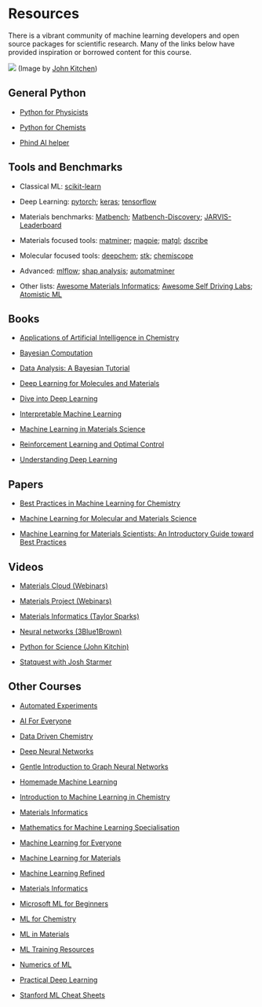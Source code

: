 # Resources

There is a vibrant community of machine learning developers and open source packages for scientific research. Many of the links below have provided inspiration or borrowed content for this course.

![](./images/ml-python.png)
(Image by [John Kitchen](https://kitchingroup.cheme.cmu.edu))

## General Python

* [Python for Physicists](https://lucydot.github.io/python_novice)

* [Python for Chemists](https://pythoninchemistry.org)

* [Phind AI helper](https://www.phind.com)

## Tools and Benchmarks

* Classical ML: [scikit-learn](https://scikit-learn.org)

* Deep Learning: [pytorch](https://pytorch.org); [keras](https://keras.io); [tensorflow](https://www.tensorflow.org)

* Materials benchmarks: [Matbench](https://matbench.materialsproject.org); [Matbench-Discovery](https://matbench-discovery.materialsproject.org); [JARVIS-Leaderboard](https://pages.nist.gov/jarvis_leaderboard)

* Materials focused tools: [matminer](https://hackingmaterials.lbl.gov/matminer/); [magpie](https://bitbucket.org/wolverton/magpie/src/master/); [matgl](https://github.com/materialsvirtuallab/matgl); [dscribe](https://singroup.github.io/dscribe/latest/)

* Molecular focused tools: [deepchem](https://deepchem.io); [stk](https://github.com/JelfsMaterialsGroup/stk); [chemiscope](https://chemiscope.org)

* Advanced: [mlflow](https://mlflow.org); [shap analysis](https://github.com/slundberg/shap); [automatminer](https://hackingmaterials.lbl.gov/automatminer/)

* Other lists: [Awesome Materials Informatics](https://github.com/tilde-lab/awesome-materials-informatics); [Awesome Self Driving Labs](https://github.com/AccelerationConsortium/awesome-self-driving-labs); [Atomistic ML](https://github.com/JuDFTteam/best-of-atomistic-machine-learning)

## Books

* [Applications of Artificial Intelligence in Chemistry](https://global.oup.com/academic/product/applications-of-artificial-intelligence-in-chemistry-9780198557364)

* [Bayesian Computation](https://bayesiancomputationbook.com)

* [Data Analysis: A Bayesian Tutorial](https://global.oup.com/academic/product/data-analysis-9780198568322)

* [Deep Learning for Molecules and Materials](https://dmol.pub)

* [Dive into Deep Learning](https://d2l.ai/index.html)

* [Interpretable Machine Learning](https://christophm.github.io/interpretable-ml-book)

* [Machine Learning in Materials Science](https://pubs.acs.org/doi/10.1021/acsinfocus.7e5033)

* [Reinforcement Learning and Optimal Control](https://web.mit.edu/dimitrib/www/RLbook.html)

* [Understanding Deep Learning](https://udlbook.github.io/udlbook)

## Papers 

* [Best Practices in Machine Learning for Chemistry](https://www.nature.com/articles/s41557-021-00716-z)

* [Machine Learning for Molecular and Materials Science](https://www.nature.com/articles/s41586-018-0337-2)

* [Machine Learning for Materials Scientists: An Introductory Guide toward Best Practices](https://pubs.acs.org/doi/10.1021/acs.chemmater.0c01907)

## Videos

* [Materials Cloud (Webinars)](https://www.youtube.com/@MaterialsCloud)

* [Materials Project (Webinars)](https://www.youtube.com/@MaterialsProject)

* [Materials Informatics (Taylor Sparks)](https://www.youtube.com/@TaylorSparks/videos)

* [Neural networks (3Blue1Brown)](https://www.youtube.com/watch?v=aircAruvnKk)

* [Python for Science (John Kitchin)](https://www.youtube.com/@JohnKitchin/videos)

* [Statquest with Josh Starmer](https://www.youtube.com/@statquest/videos)

## Other Courses

* [Automated Experiments](https://github.com/SergeiVKalinin/UTK-Spring-2023---Automated-Experiment) 

* [AI For Everyone](https://www.coursea.org/learn/ai-for-everyone)

* [Data Driven Chemistry](https://github.com/Edinburgh-Chemistry-Teaching/Data-driven-chemistry)

* [Deep Neural Networks](https://www.youtube.com/playlist?list=PL_iWQOsE6TfVmKkQHucjPAoRtIJYt8a5A)

* [Gentle Introduction to Graph Neural Networks](https://distill.pub/2021/gnn-intro/)

* [Homemade Machine Learning](https://github.com/trekhleb/homemade-machine-learning)

* [Introduction to Machine Learning in Chemistry](https://github.com/ML4chemArg/Intro-to-Machine-Learning-in-Chemistry)

* [Materials Informatics](https://www.youtube.com/watch?v=DDliZDwiAoU&list=PLL0SWcFqypCl4lrzk1dMWwTUrzQZFt7y0)

* [Mathematics for Machine Learning Specialisation](https://www.coursera.org/specializations/mathematics-machine-learning)

* [Machine Learning for Everyone](https://vas3k.com/blog/machine_learning/)

* [Machine Learning for Materials](https://github.com/SergeiVKalinin/MSE_Fall2023)

* [Machine Learning Refined](https://github.com/jermwatt/machine_learning_refined)

* [Materials Informatics](https://github.com/sp8rks/MaterialsInformatics)

* [Microsoft ML for Beginners](https://github.com/microsoft/ML-For-Beginners)

* [ML for Chemistry](https://github.com/Edinburgh-Chemistry-Teaching/ML-for-Chemistry)

* [ML in Materials](https://github.com/SergeiVKalinin/MSE_Fall2023)

* [ML Training Resources](https://github.com/keeeto/ml-training-resources)

* [Numerics of ML](https://github.com/philipphennig/NumericsOfML)

* [Practical Deep Learning](https://course.fast.ai)

* [Stanford ML Cheat Sheets](https://stanford.edu/~shervine/teaching)
